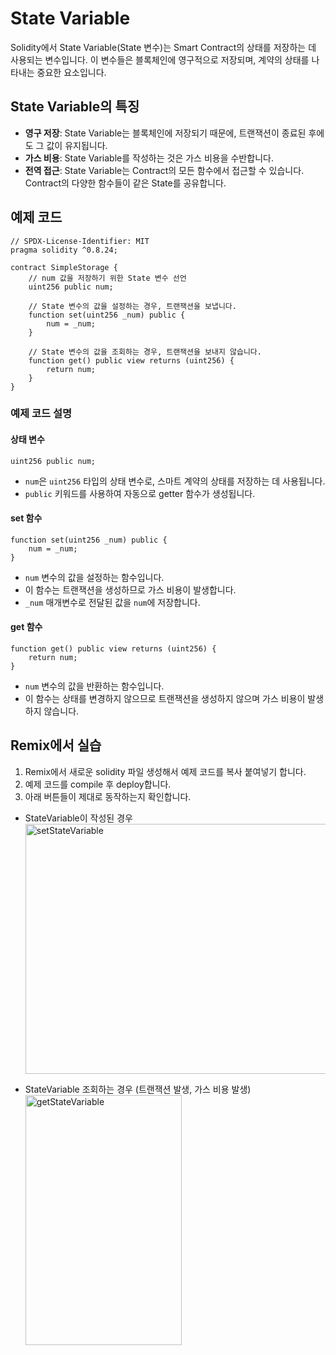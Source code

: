 # State Variable 
Solidity에서 State Variable(State 변수)는 Smart Contract의 상태를 저장하는 데 사용되는 변수입니다. 이 변수들은 블록체인에 영구적으로 저장되며, 계약의 상태를 나타내는 중요한 요소입니다.

## State Variable의 특징
- **영구 저장**: State Variable는 블록체인에 저장되기 때문에, 트랜잭션이 종료된 후에도 그 값이 유지됩니다.
- **가스 비용**: State Variable를 작성하는 것은 가스 비용을 수반합니다.
- **전역 접근**: State Variable는 Contract의 모든 함수에서 접근할 수 있습니다. Contract의 다양한 함수들이 같은 State를 공유합니다.

## 예제 코드
```solidity
// SPDX-License-Identifier: MIT
pragma solidity ^0.8.24; 

contract SimpleStorage {
    // num 값을 저장하기 위한 State 변수 선언
    uint256 public num;

    // State 변수의 값을 설정하는 경우, 트랜잭션을 보냅니다.
    function set(uint256 _num) public {
        num = _num;
    }

    // State 변수의 값을 조회하는 경우, 트랜잭션을 보내지 않습니다. 
    function get() public view returns (uint256) {
        return num;
    }
}
```

### 예제 코드 설명

#### 상태 변수
```solidity
uint256 public num;
```
- `num`은 `uint256` 타입의 상태 변수로, 스마트 계약의 상태를 저장하는 데 사용됩니다.
- `public` 키워드를 사용하여 자동으로 getter 함수가 생성됩니다.

#### set 함수
```solidity
function set(uint256 _num) public {
    num = _num;
}
```
- `num` 변수의 값을 설정하는 함수입니다.
- 이 함수는 트랜잭션을 생성하므로 가스 비용이 발생합니다.
- `_num` 매개변수로 전달된 값을 `num`에 저장합니다.

#### get 함수
```solidity
function get() public view returns (uint256) {
    return num;
}
```
- `num` 변수의 값을 반환하는 함수입니다.
- 이 함수는 상태를 변경하지 않으므로 트랜잭션을 생성하지 않으며 가스 비용이 발생하지 않습니다.


## Remix에서 실습 
1. Remix에서 새로운 solidity 파일 생성해서 예제 코드를 복사 붙여넣기 합니다.
2. 예제 코드를 compile 후 deploy합니다.
3. 아래 버튼들이 제대로 동작하는지 확인합니다.

- StateVariable이 작성된 경우
<img src= "https://github.com/Joon2000/Solidity-modules/blob/c4761d107c2dbf02f7c9680e619d87b1263cc26c/images/statevariable/SetStateVariable.png" width="1000px" height="400px" 
  title="setStateVariable" alt="setStateVariable"><br/>

- StateVariable 조회하는 경우 (트랜잭션 발생, 가스 비용 발생) <br>
<img src= "https://github.com/Joon2000/Solidity-modules/blob/c4761d107c2dbf02f7c9680e619d87b1263cc26c/images/statevariable/GetStateVariable.png" width="250px" height="400px" 
  title="getStateVariable" alt="getStateVariable"><br/>


